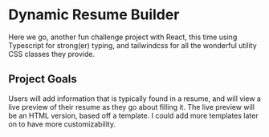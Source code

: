 # Dynamic Resume Builder

Here we go, another fun challenge project with React, this time using Typescript for strong(er) typing, and tailwindcss for all the wonderful utility CSS classes they provide.

## Project Goals

Users will add information that is typically found in a resume, and will view a live preview of their resume as they go about filling it. The live preview will be an HTML version, based off a template. I could add more templates later on to have more customizability.